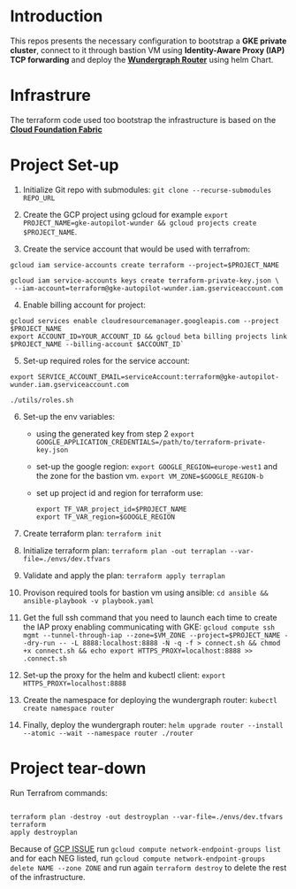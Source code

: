 # Introduction

This repos presents the necessary configuration to bootstrap a **GKE private
cluster**, connect to it through bastion VM using **Identity-Aware Proxy (IAP)
TCP forwarding** and deploy the
**[Wundergraph Router](https://github.com/wundergraph/cosmo/tree/main/helm/cosmo/charts/router)**
using helm Chart.

# Infrastrure

The terraform code used too bootstrap the infrastructure is based on the
**[Cloud Foundation Fabric](https://github.com/GoogleCloudPlatform/cloud-foundation-fabric)**

# Project Set-up

1. Initialize Git repo with submodules:
   `git clone --recurse-submodules REPO_URL`

2. Create the GCP project using gcloud for example
   `export PROJECT_NAME=gke-autopilot-wunder && gcloud projects create $PROJECT_NAME`.

3. Create the service account that would be used with terrafrom:

```
gcloud iam service-accounts create terraform --project=$PROJECT_NAME

gcloud iam service-accounts keys create terraform-private-key.json \
 --iam-account=terraform@gke-autopilot-wunder.iam.gserviceaccount.com
```

4. Enable billing account for project:

```
gcloud services enable cloudresourcemanager.googleapis.com --project $PROJECT_NAME
export ACCOUNT_ID=YOUR_ACCOUNT_ID && gcloud beta billing projects link $PROJECT_NAME --billing-account $ACCOUNT_ID`
```

5. Set-up required roles for the service account:

```
export SERVICE_ACCOUNT_EMAIL=serviceAccount:terraform@gke-autopilot-wunder.iam.gserviceaccount.com

./utils/roles.sh
```

6. Set-up the env variables:

   - using the generated key from step 2
     `export GOOGLE_APPLICATION_CREDENTIALS=/path/to/terraform-private-key.json`

   - set-up the google region: `export GOOGLE_REGION=europe-west1` and the zone
     for the bastion vm. `export VM_ZONE=$GOOGLE_REGION-b`

   - set up project id and region for terraform use:

     ```
     export TF_VAR_project_id=$PROJECT_NAME
     export TF_VAR_region=$GOOGLE_REGION
     ```

7. Create terraform plan: `terraform init`

8. Initialize terraform plan:
   `terraform plan -out terraplan --var-file=./envs/dev.tfvars`

9. Validate and apply the plan: `terraform apply terraplan`

10. Provison required tools for bastion vm using ansible:
    `cd ansible && ansible-playbook -v playbook.yaml`

11. Get the full ssh command that you need to launch each time to create the IAP
    proxy enabling communicating with GKE:
    `gcloud compute ssh mgmt --tunnel-through-iap --zone=$VM_ZONE --project=$PROJECT_NAME --dry-run -- -L 8888:localhost:8888 -N -q -f > connect.sh && chmod +x connect.sh && echo export HTTPS_PROXY=localhost:8888 >> .connect.sh`

12. Set-up the proxy for the helm and kubectl client:
    `export HTTPS_PROXY=localhost:8888`

13. Create the namespace for deploying the wundergraph router:
    `kubectl create namespace router`

14. Finally, deploy the wundergraph router:
    `helm upgrade router --install --atomic --wait --namespace router ./router`

# Project tear-down

Run Terrafrom commands:

```

terraform plan -destroy -out destroyplan --var-file=./envs/dev.tfvars terraform
apply destroyplan

```

Because of
[GCP ISSUE](https://github.com/hashicorp/terraform-provider-google/issues/9812)
run `gcloud compute network-endpoint-groups list` and for each NEG listed, run
`gcloud compute network-endpoint-groups delete NAME --zone ZONE` and run again
`terraform destroy` to delete the rest of the infrastructure.

```

```
